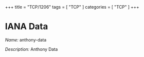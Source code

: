 +++
title = "TCP/1206"
tags = [ "TCP" ]
categories = [ "TCP" ]
+++

# IANA Data

_Name:_ anthony-data

_Description:_ Anthony Data

